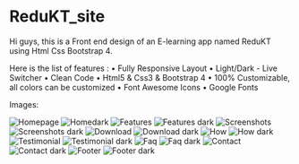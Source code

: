 # ReduKT_site

Hi guys, this is a Front end design of an E-learning app named ReduKT using Html Css Bootstrap 4.

Here is the list of features :
• Fully Responsive Layout
• Light/Dark - Live Switcher
• Clean Code
• Html5 & Css3 & Bootstrap 4
• 100% Customizable, all colors can be customized
• Font Awesome Icons
• Google Fonts


Images:

![Homepage](https://github.com/charanvinay/ReduKT_site/blob/master/ReduKT_github_images/homelight.PNG)
![Homedark](https://github.com/charanvinay/ReduKT_site/blob/master/ReduKT_github_images/homedark.PNG)
![Features](https://github.com/charanvinay/ReduKT_site/blob/master/ReduKT_github_images/features.PNG)
![Features dark](https://github.com/charanvinay/ReduKT_site/blob/master/ReduKT_github_images/featuresdark.PNG)
![Screenshots](https://github.com/charanvinay/ReduKT_site/blob/master/ReduKT_github_images/screenshots.PNG)
![Screenshots dark](https://github.com/charanvinay/ReduKT_site/blob/master/ReduKT_github_images/screenshotsdark.PNG)
![Download](https://github.com/charanvinay/ReduKT_site/blob/master/ReduKT_github_images/download.PNG)
![Download dark](https://github.com/charanvinay/ReduKT_site/blob/master/ReduKT_github_images/downloaddark.PNG)
![How](https://github.com/charanvinay/ReduKT_site/blob/master/ReduKT_github_images/how.PNG)
![How dark](https://github.com/charanvinay/ReduKT_site/blob/master/ReduKT_github_images/workdark.PNG)
![Testimonial](https://github.com/charanvinay/ReduKT_site/blob/master/ReduKT_github_images/testimonials.PNG)
![Testimonial dark](https://github.com/charanvinay/ReduKT_site/blob/master/ReduKT_github_images/testimonialsdark.PNG)
![Faq](https://github.com/charanvinay/ReduKT_site/blob/master/ReduKT_github_images/faq.PNG)
![Faq dark](https://github.com/charanvinay/ReduKT_site/blob/master/ReduKT_github_images/faqdark.PNG)
![Contact](https://github.com/charanvinay/ReduKT_site/blob/master/ReduKT_github_images/contact.PNG)
![Contact dark](https://github.com/charanvinay/ReduKT_site/blob/master/ReduKT_github_images/contactdark.PNG)
![Footer](https://github.com/charanvinay/ReduKT_site/blob/master/ReduKT_github_images/footer.PNG)
![Footer dark](https://github.com/charanvinay/ReduKT_site/blob/master/ReduKT_github_images/footerdark.PNG)



